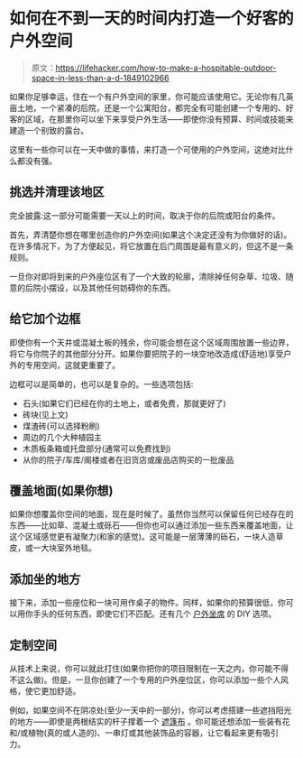 # 如何在不到一天的时间内打造一个好客的户外空间

> 原文：<https://lifehacker.com/how-to-make-a-hospitable-outdoor-space-in-less-than-a-d-1849102966>

如果你足够幸运，住在一个有户外空间的家里，你可能应该使用它。无论你有几英亩土地，一个紧凑的后院，还是一个公寓阳台，都完全有可能创建一个专用的、好客的区域，在那里你可以坐下来享受户外生活——即使你没有预算、时间或技能来建造一个别致的露台。



这里有一些你可以在一天中做的事情，来打造一个可使用的户外空间，这绝对比什么都没有强。

## 挑选并清理该地区

完全披露:这一部分可能需要一天以上的时间，取决于你的后院或阳台的条件。

首先，弄清楚你想在哪里创造你的户外空间(如果这个决定还没有为你做好的话)。在许多情况下，为了方便起见，将它放置在后门周围是最有意义的，但这不是一条规则。

一旦你对即将到来的户外座位区有了一个大致的轮廓，清除掉任何杂草、垃圾、随意的后院小摆设，以及其他任何妨碍你的东西。

## 给它加个边框

即使你有一个天井或混凝土板的残余，你可能会想在这个区域周围放置一些边界，将它与你院子的其他部分分开。如果你要把院子的一块空地改造成(舒适地)享受户外的专用空间，这就更重要了。

边框可以是简单的，也可以是复杂的。一些选项包括:

*   石头(如果它们已经在你的土地上，或者免费，那就更好了)
*   砖块(见上文)
*   煤渣砖(可以选择粉刷)
*   周边的几个大种植园主
*   木质板条箱或托盘部分(通常可以免费找到)
*   从你的院子/车库/阁楼或者在旧货店或废品店购买的一批废品

## 覆盖地面(如果你想)

如果你想覆盖你空间的地面，现在是时候了。虽然你当然可以保留任何已经存在的东西——比如草、混凝土或砾石——但你也可以通过添加一些东西来覆盖地面，让这个区域感觉更有凝聚力(和家的感觉)。这可能是一层薄薄的砾石，一块人造草皮，或一大块室外地毯。

## 添加坐的地方

接下来，添加一些座位和一块可用作桌子的物件。同样，如果你的预算很低，你可以用你手头的任何东西，即使它们不匹配。还有几个 [户外坐席](https://lifehacker.com/how-to-spruce-up-your-outdoor-living-space-in-the-cheap-1847492628) 的 DIY 选项。

## 定制空间

从技术上来说，你可以就此打住(如果你把你的项目限制在一天之内，你可能不得不这么做)。但是，一旦你创建了一个专用的户外座位区，你可以添加一些个人风格，使它更加舒适。

例如，如果空间不在阴凉处(至少一天中的一部分)，你可以考虑搭建一些遮挡阳光的地方——即使是两根结实的杆子撑着一个 [遮篷布](https://lifehacker.com/how-to-spruce-up-your-outdoor-living-space-in-the-cheap-1847492628) 。你可能还想添加一些装有花和/或植物(真的或人造的)、一串灯或其他装饰品的容器，让它看起来更有吸引力。